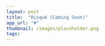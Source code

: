 ```yaml
---
layout: post
title:  "Risqué (Coming Soon)"
app_url: "#"
thumbnail: /images/placeholder.png
tags:
---
```

